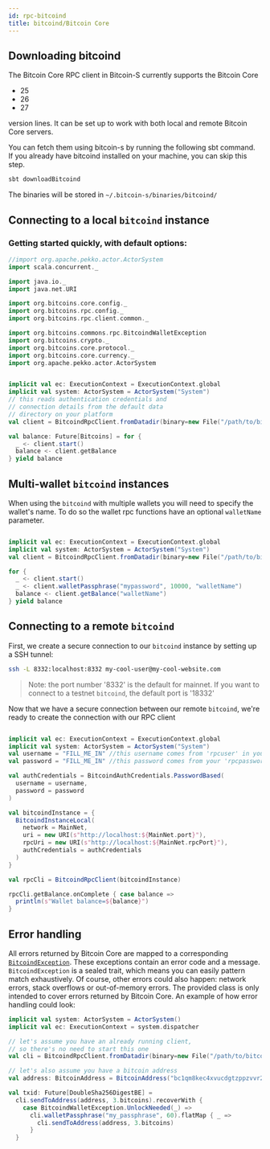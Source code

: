 ```yaml
---
id: rpc-bitcoind
title: bitcoind/Bitcoin Core
---
```


## Downloading bitcoind

The Bitcoin Core RPC client in Bitcoin-S currently supports the Bitcoin Core
- 25
- 26
- 27

version lines. It can be set up to work with both local and remote Bitcoin Core servers.

You can fetch them using bitcoin-s by running the following sbt command. If you already have bitcoind installed on your machine, you can skip this step.


```bash
sbt downloadBitcoind
```

The binaries will be stored in `~/.bitcoin-s/binaries/bitcoind/`


## Connecting to a local `bitcoind` instance

### Getting started quickly, with default options:
```scala mdoc:invisible
//import org.apache.pekko.actor.ActorSystem
import scala.concurrent._

import java.io._
import java.net.URI

import org.bitcoins.core.config._
import org.bitcoins.rpc.config._
import org.bitcoins.rpc.client.common._

import org.bitcoins.commons.rpc.BitcoindWalletException
import org.bitcoins.crypto._
import org.bitcoins.core.protocol._
import org.bitcoins.core.currency._
import org.apache.pekko.actor.ActorSystem
```

```scala mdoc:compile-only

implicit val ec: ExecutionContext = ExecutionContext.global
implicit val system: ActorSystem = ActorSystem("System")
// this reads authentication credentials and
// connection details from the default data
// directory on your platform
val client = BitcoindRpcClient.fromDatadir(binary=new File("/path/to/bitcoind"), datadir=new File("/path/to/bitcoind-datadir"))

val balance: Future[Bitcoins] = for {
  _ <- client.start()
  balance <- client.getBalance
} yield balance
```

## Multi-wallet `bitcoind` instances

When using the `bitcoind` with multiple wallets you will need to specify the wallet's name.
To do so the wallet rpc functions have an optional `walletName` parameter.

```scala mdoc:compile-only

implicit val ec: ExecutionContext = ExecutionContext.global
implicit val system: ActorSystem = ActorSystem("System")
val client = BitcoindRpcClient.fromDatadir(binary=new File("/path/to/bitcoind"), datadir=new File("/path/to/bitcoind-datadir"))

for {
  _ <- client.start()
  _ <- client.walletPassphrase("mypassword", 10000, "walletName")
  balance <- client.getBalance("walletName")
} yield balance
```

## Connecting to a remote `bitcoind`

First, we create a secure connection to our `bitcoind` instance by setting
up a SSH tunnel:

```bash
ssh -L 8332:localhost:8332 my-cool-user@my-cool-website.com
```

> Note: the port number '8332' is the default for mainnet. If you want to
> connect to a testnet `bitcoind`, the default port is '18332'

Now that we have a secure connection between our remote `bitcoind`, we're
ready to create the connection with our RPC client

```scala mdoc:compile-only

implicit val ec: ExecutionContext = ExecutionContext.global
implicit val system: ActorSystem = ActorSystem("System")
val username = "FILL_ME_IN" //this username comes from 'rpcuser' in your bitcoin.conf file
val password = "FILL_ME_IN" //this password comes from your 'rpcpassword' in your bitcoin.conf file

val authCredentials = BitcoindAuthCredentials.PasswordBased(
  username = username,
  password = password
)

val bitcoindInstance = {
  BitcoindInstanceLocal(
    network = MainNet,
    uri = new URI(s"http://localhost:${MainNet.port}"),
    rpcUri = new URI(s"http://localhost:${MainNet.rpcPort}"),
    authCredentials = authCredentials
  )
}

val rpcCli = BitcoindRpcClient(bitcoindInstance)

rpcCli.getBalance.onComplete { case balance =>
  println(s"Wallet balance=${balance}")
}
```

## Error handling

All errors returned by Bitcoin Core are mapped to a corresponding
[`BitcoindException`](https://github.com/bitcoin-s/bitcoin-s/blob/master/bitcoind-rpc/src/main/scala/org/bitcoins/rpc/BitcoindException.scala).
These exceptions contain an error code and a message. `BitcoindException` is a sealed
trait, which means you can easily pattern match exhaustively. Of course, other errors
could also happen: network errors, stack overflows or out-of-memory errors. The provided
class is only intended to cover errors returned by Bitcoin Core. An example of how error
handling could look:

```scala mdoc:compile-only
implicit val system: ActorSystem = ActorSystem()
implicit val ec: ExecutionContext = system.dispatcher

// let's assume you have an already running client,
// so there's no need to start this one
val cli = BitcoindRpcClient.fromDatadir(binary=new File("/path/to/bitcoind"), datadir=new File("/path/to/bitcoind-datadir"))

// let's also assume you have a bitcoin address
val address: BitcoinAddress = BitcoinAddress("bc1qm8kec4xvucdgtzppzvvr2n6wp4m4w0k8akhf98")

val txid: Future[DoubleSha256DigestBE] =
  cli.sendToAddress(address, 3.bitcoins).recoverWith {
    case BitcoindWalletException.UnlockNeeded(_) =>
      cli.walletPassphrase("my_passphrase", 60).flatMap { _ =>
        cli.sendToAddress(address, 3.bitcoins)
      }
  }
```
